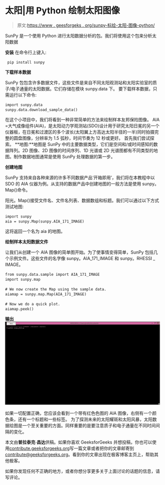 # 太阳|用 Python 绘制太阳图像

> 原文:[https://www . geesforgeks . org/sunpy-标绘-太阳-图像-python/](https://www.geeksforgeeks.org/sunpy-plotting-solar-image-python/)

SunPy 是一个使用 Python 进行太阳数据分析的包。我们将使用这个包来分析太阳数据

**安装**
在命令行上键入:

```
 pip install sunpy

```

**下载样本数据**

SunPy 包包含许多数据文件，这些文件是来自不同太阳观测站和太阳实验室的质子/电子通量的太阳数据。它们存储在模块 sunpy.data 下。
要下载样本数据，只需运行以下命令:

```
import sunpy.data
sunpy.data.download_sample_data()

```

在这个小项目中，我们将看到一种非常简单的方法来绘制样本友邦保险图像。
AIA =大气成像组件(AIA)，是太阳动力学观测站(SDO)设计用于研究太阳日冕的另一个仪器板，在日冕和过渡区的多个波长(太阳翼上方高达太阳半径的一半)同时拍摄完整的圆盘图像，分辨率为 1.5 弧秒，时间节奏为 12 秒或更好。
首先我们尝试探索。
**地图:**地图是 SunPy 中的主要数据类型，它们是空间和/或时间感知的数据阵列。2D 图像、2D 图像的时间序列、1D 光谱或 2D 光谱图都有不同类型的地图。制作数据地图通常是使用 SunPy 处理数据的第一步。

**创建地图**

SunPy 支持来自各种来源的许多不同数据产品‘开箱即用’，我们将在本教程中以 SDO 的 AIA 仪器为例。从支持的数据产品中创建地图的一般方法是使用 sunpy。Map()命令。

阳光。Map()接受文件名、文件名列表、数据数组和标题。我们可以通过以下方式测试地图:

```
import sunpy
aia = sunpy.Map(sunpy.AIA_171_IMAGE)

```

这将返回一个名为 aia 的地图。

**绘制样本太阳数据文件**

让我们从创建一个 AIA 图像的简单图开始。为了使事情变得简单，SunPy 包括几个示例文件。这些文件的名字像 sunpy。AIA_171_IMAGE 和 sunpy。RHESSI _ IMAGE。

```
from sunpy.data.sample import AIA_171_IMAGE
import sunpy.map

# We now create the Map using the sample data.
aiamap = sunpy.map.Map(AIA_171_IMAGE)

# Now we do a quick plot.
aiamap.peek()
```

**输出**
![](img/dd1f4a09592c93283d58498cdaf2aaf6.png)

如果一切配置正确，您应该会看到一个带有红色色图的 AIA 图像，右侧有一个颜色条，还有一个标题和一些标签。
为了探测未来的太阳耀斑和太阳风暴，太阳数据绘图是一个至关重要的方面。同样重要的是要注意质子和电子通量在不同时间间隔的变化。

本文由**普拉泰克·昌达**供稿。如果你喜欢 GeeksforGeeks 并想投稿，你也可以使用[contribute.geeksforgeeks.org](http://contribute.geeksforgeeks.org)写一篇文章或者把你的文章邮寄到 contribute@geeksforgeeks.org。看到你的文章出现在极客博客主页上，帮助其他极客。

如果你发现任何不正确的地方，或者你想分享更多关于上面讨论的话题的信息，请写评论。
